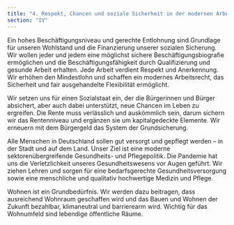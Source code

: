 ```yaml
---
title: "4. Respekt, Chancen und soziale Sicherheit in der modernen Arbeitswelt"
section: "IV"
---
```


Ein hohes Beschäftigungsniveau und gerechte Entlohnung sind Grundlage für unseren Wohlstand und die Finanzierung unserer sozialen Sicherung. Wir wollen jeder und jedem eine möglichst sichere Beschäftigungsbiografie ermöglichen und die Beschäftigungsfähigkeit durch Qualifizierung und gesunde Arbeit erhalten. Jede Arbeit verdient Respekt und Anerkennung. Wir erhöhen den Mindestlohn und schaffen ein modernes Arbeitsrecht, das Sicherheit und fair ausgehandelte Flexibilität ermöglicht.

Wir setzen uns für einen Sozialstaat ein, der die Bürgerinnen und Bürger absichert, aber auch dabei unterstützt, neue Chancen im Leben zu ergreifen. Die Rente muss verlässlich und auskömmlich sein, darum sichern wir das Rentenniveau und ergänzen sie um kapitalgedeckte Elemente. Wir erneuern mit dem Bürgergeld das System der Grundsicherung.

Alle Menschen in Deutschland sollen gut versorgt und gepflegt werden – in der Stadt und auf dem Land. Unser Ziel ist eine moderne sektorenübergreifende Gesundheits- und Pflegepolitik. Die Pandemie hat uns die Verletzlichkeit unseres Gesundheitswesens vor Augen geführt. Wir ziehen Lehren und sorgen für eine bedarfsgerechte Gesundheitsversorgung sowie eine menschliche und qualitativ hochwertige Medizin und Pflege.

Wohnen ist ein Grundbedürfnis. Wir werden dazu beitragen, dass ausreichend Wohnraum geschaffen wird und das Bauen und Wohnen der Zukunft bezahlbar, klimaneutral und barrierearm wird. Wichtig für das Wohnumfeld sind lebendige öffentliche Räume.
